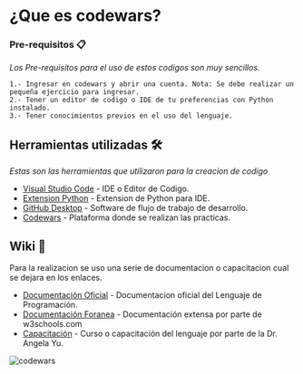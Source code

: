 # ¿Que es codewars? 



### Pre-requisitos 📋

 _Los Pre-requisitos para el uso de estos codigos son muy sencillos._
 
```
1.- Ingresar en codewars y abrir una cuenta. Nota: Se debe realizar un pequeña ejercicio para ingresar.
2.- Tener un editor de codigo o IDE de tu preferencias con Python instalado.
3.- Tener conocimientos previos en el uso del lenguaje.
```

## Herramientas utilizadas  🛠️                                                      
                                                                            
 _Estas son las herramientas que utilizaron para la creacion de codigo_         
                                                                            
 * [Visual Studio Code](https://code.visualstudio.com/) - IDE o Editor de Codigo.
 * [Extension Python](https://marketplace.visualstudio.com/items?itemName=ms-python.python) - Extension de Python para IDE. 
 * [GitHub Desktop](https://desktop.github.com/) - Software de flujo de trabajo de desarrollo.     
 * [Codewars](https://www.codewars.com/) - Plataforma donde se realizan las practicas.     
 
## Wiki 📖                                                                
                                                                          
Para la realizacion se uso una serie de documentacion o capacitacion cual se dejara en los enlaces.

* [Documentación Oficial](https://docs.python.org/3/) - Documentacion oficial del Lenguaje de Programación.
* [Documentación Foranea](https://www.w3schools.com/python/) - Documentación extensa por parte de w3schools.com      
* [Capacitación](https://www.udemy.com/course/100-days-of-code/) - Curso o capacitación del lenguaje por parte de la Dr. Angela Yu.
  

![codewars](https://user-images.githubusercontent.com/34452566/112919348-f1417f00-90d4-11eb-9b87-a347ae485577.png)


